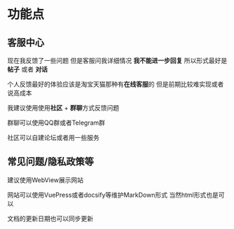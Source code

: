 # 功能点

## 客服中心

现在我反馈了一些问题 但是客服问我详细情况 **我不能进一步回复** 所以形式最好是 **帖子** 或者 **对话**

个人反馈最好的体验应该是淘宝天猫那种有**在线客服**的 但是前期比较难实现或者说高成本

我建议使用使用**社区** + **群聊**方式反馈问题

群聊可以使用QQ群或者Telegram群

社区可以自建论坛或者用一些服务


## 常见问题/隐私政策等

建议使用WebView展示网站

网站可以使用VuePress或者docsify等维护MarkDown形式 当然html形式也是可以

文档的更新日期也可以同步更新

